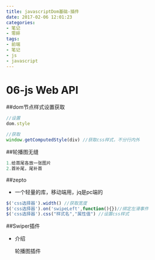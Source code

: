 ```yaml
---
title: javascriptDom基础-插件
date: 2017-02-06 12:01:23
categories:
- 笔记
- 零碎
tags:
- 前端
- 笔记
- js
- javascript
---
```



# 06-js Web API

##dom节点样式设置获取

```js
//设置
dom.style

//获取
window.getComputedStyle(div) //获取css样式，不分行内外
```

##轮播图无缝

```js
1.给首尾各放一张图片
2.首补尾，尾补首
```

##zepto

+ 一个轻量的库，移动端用，jq是pc端的

  

```js
$('css选择器').width() //获取宽度
$('css选择器').on('swipeLeft',function(){})//绑定左滑事件
$('css选择器').css("样式名","属性值") //设置css样式
```

##Swiper插件

+ 介绍

  轮播图插件



